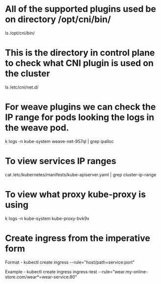 # All of the supported plugins used be on directory /opt/cni/bin/

ls /opt/cni/bin/

# This is the directory in control plane to check what CNI plugin is used on the cluster

ls /etc/cni/net.d/

# For weave plugins we can check the IP range for pods looking the logs in the weave pod.

k logs -n kube-system weave-net-957ql | grep ipalloc

# To view services IP ranges 

cat /etc/kubernetes/manifests/kube-apiserver.yaml   | grep cluster-ip-range

# To view what proxy kube-proxy is using

k logs -n kube-system kube-proxy-bvk9x

# Create ingress from the imperative form 

Format - kubectl create ingress <ingress-name> --rule="host/path=service:port"

Example - kubectl create ingress ingress-test --rule="wear.my-online-store.com/wear*=wear-service:80"
